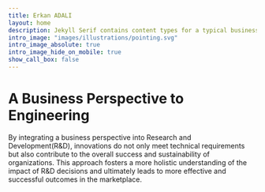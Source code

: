 ```yaml
---
title: Erkan ADALI
layout: home
description: Jekyll Serif contains content types for a typical business website. The theme is fully responsive, blazing fast and artfully illustrated.
intro_image: "images/illustrations/pointing.svg"
intro_image_absolute: true
intro_image_hide_on_mobile: true
show_call_box: false
---
```


# A Business Perspective to Engineering


By integrating a business perspective into Research and Development(R&D), innovations do not only meet technical requirements but also contribute to the overall success and sustainability of organizations. This approach fosters a more holistic understanding of the impact of R&D decisions and ultimately leads to more effective and successful outcomes in the marketplace.